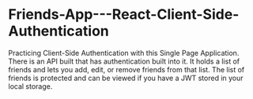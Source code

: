 # Friends-App---React-Client-Side-Authentication
Practicing Client-Side Authentication with this Single Page Application. There is an API built that has authentication built into it. It holds a list of friends and lets you add, edit, or remove friends from that list. The list of friends is protected and can be viewed if you have a JWT stored in your local storage.
